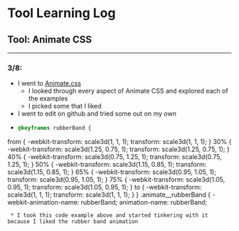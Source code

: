 # Tool Learning Log

## Tool: **Animate CSS**

---

### 3/8:
* I went to [Animate.css](https://animate.style/)
  * I looked through every aspect of Animate CSS and explored each of the examples
  * I picked some that I liked
* I went to edit on github and tried some out on my own
 * ```CSS
   @keyframes rubberBand {
  from {
    -webkit-transform: scale3d(1, 1, 1);
    transform: scale3d(1, 1, 1);
  }
  30% {
    -webkit-transform: scale3d(1.25, 0.75, 1);
    transform: scale3d(1.25, 0.75, 1);
  }
  40% {
    -webkit-transform: scale3d(0.75, 1.25, 1);
    transform: scale3d(0.75, 1.25, 1);
  }
  50% {
    -webkit-transform: scale3d(1.15, 0.85, 1);
    transform: scale3d(1.15, 0.85, 1);
  }
  65% {
    -webkit-transform: scale3d(0.95, 1.05, 1);
    transform: scale3d(0.95, 1.05, 1);
  }
  75% {
    -webkit-transform: scale3d(1.05, 0.95, 1);
    transform: scale3d(1.05, 0.95, 1);
  }
  to {
    -webkit-transform: scale3d(1, 1, 1);
    transform: scale3d(1, 1, 1);
  }
}
.animate__rubberBand {
  -webkit-animation-name: rubberBand;
  animation-name: rubberBand;
```
 * I took this code example above and started tinkering with it because I liked the rubber band animation
